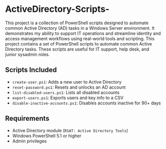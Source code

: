 # ActiveDirectory-Scripts-
This project is a collection of PowerShell scripts designed to automate common Active Directory (AD) tasks in a Windows Server environment. It demonstrates my ability to support IT operations and streamline identity and access management workflows using real-world tools and scripting.
This project contains a set of PowerShell scripts to automate common Active Directory tasks. These scripts are useful for IT support, help desk, and junior sysadmin roles.

## Scripts Included

- `create-user.ps1`: Adds a new user to Active Directory
- `reset-password.ps1`: Resets and unlocks an AD account
- `list-disabled-users.ps1`: Lists all disabled accounts
- `export-users.ps1`: Exports users and key info to a CSV
- `disable-inactive-accounts.ps1`: Disables accounts inactive for 90+ days

## Requirements

- Active Directory module (`RSAT: Active Directory Tools`)
- Windows PowerShell 5.1 or higher
- Admin privileges
